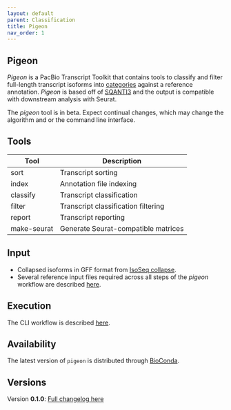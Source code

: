 ```yaml
---
layout: default
parent: Classification
title: Pigeon
nav_order: 1
---
```


## Pigeon

_Pigeon_ is a PacBio Transcript Toolkit that contains tools to classify and filter full-length transcript isoforms into [categories](/categories) against a reference annotation. _Pigeon_ is based off of [SQANTI3](https://github.com/ConesaLab/SQANTI3) and the output is compatible with downstream analysis with Seurat.

The _pigeon_ tool is in beta. Expect continual changes, which may change the algorithm and or the command line interface.

## Tools

| Tool | Description |
| ----------- | ---- |
| sort        | Transcript sorting |
| index       | Annotation file indexing |
| classify    | Transcript classification |
| filter      | Transcript classification filtering |
| report      | Transcript reporting |
| make-seurat | Generate Seurat-compatible matrices |

## Input

- Collapsed isoforms in GFF format from [IsoSeq collapse](/isoseq-collapse).
- Several reference input files required across all steps of the _pigeon_ workflow are described [here](/pigon-input).

## Execution

The CLI workflow is described [here](/workflow).

## Availability
The latest version of `pigeon` is distributed through [BioConda](https://github.com/PacificBiosciences/pbbioconda).

## Versions
Version **0.1.0**: [Full changelog here](/change-log)